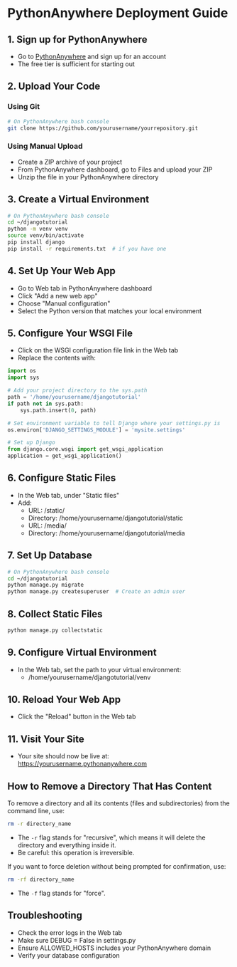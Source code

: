 # PythonAnywhere Deployment Guide

## 1. Sign up for PythonAnywhere
- Go to [PythonAnywhere](https://www.pythonanywhere.com/) and sign up for an account
- The free tier is sufficient for starting out

## 2. Upload Your Code
### Using Git
```bash
# On PythonAnywhere bash console
git clone https://github.com/yourusername/yourrepository.git
```

### Using Manual Upload
- Create a ZIP archive of your project
- From PythonAnywhere dashboard, go to Files and upload your ZIP
- Unzip the file in your PythonAnywhere directory

## 3. Create a Virtual Environment
```bash
# On PythonAnywhere bash console
cd ~/djangotutorial
python -m venv venv
source venv/bin/activate
pip install django
pip install -r requirements.txt  # if you have one
```

## 4. Set Up Your Web App
- Go to Web tab in PythonAnywhere dashboard
- Click "Add a new web app"
- Choose "Manual configuration"
- Select the Python version that matches your local environment

## 5. Configure Your WSGI File
- Click on the WSGI configuration file link in the Web tab
- Replace the contents with:

```python
import os
import sys

# Add your project directory to the sys.path
path = '/home/yourusername/djangotutorial'
if path not in sys.path:
    sys.path.insert(0, path)

# Set environment variable to tell Django where your settings.py is
os.environ['DJANGO_SETTINGS_MODULE'] = 'mysite.settings'

# Set up Django
from django.core.wsgi import get_wsgi_application
application = get_wsgi_application()
```

## 6. Configure Static Files
- In the Web tab, under "Static files"
- Add:
  - URL: /static/
  - Directory: /home/yourusername/djangotutorial/static
  - URL: /media/
  - Directory: /home/yourusername/djangotutorial/media

## 7. Set Up Database
```bash
# On PythonAnywhere bash console
cd ~/djangotutorial
python manage.py migrate
python manage.py createsuperuser  # Create an admin user
```

## 8. Collect Static Files
```bash
python manage.py collectstatic
```

## 9. Configure Virtual Environment
- In the Web tab, set the path to your virtual environment:
  - /home/yourusername/djangotutorial/venv

## 10. Reload Your Web App
- Click the "Reload" button in the Web tab

## 11. Visit Your Site
- Your site should now be live at: https://yourusername.pythonanywhere.com

## How to Remove a Directory That Has Content

To remove a directory and all its contents (files and subdirectories) from the command line, use:

```bash
rm -r directory_name
```

- The `-r` flag stands for "recursive", which means it will delete the directory and everything inside it.
- Be careful: this operation is irreversible.

If you want to force deletion without being prompted for confirmation, use:

```bash
rm -rf directory_name
```

- The `-f` flag stands for "force".

## Troubleshooting
- Check the error logs in the Web tab
- Make sure DEBUG = False in settings.py
- Ensure ALLOWED_HOSTS includes your PythonAnywhere domain
- Verify your database configuration
